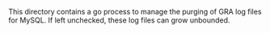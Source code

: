 This directory contains a go process to manage the purging of GRA log files for MySQL. If left unchecked, these log files can grow unbounded.
